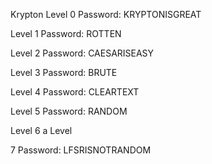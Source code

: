 Krypton Level 0 Password: KRYPTONISGREAT

Level 1 Password: ROTTEN 

Level 2 Password: CAESARISEASY 

Level 3 Password: BRUTE 

Level 4 Password: CLEARTEXT 

Level 5 Password: RANDOM 

Level 6 a Level 

7 Password: LFSRISNOTRANDOM
